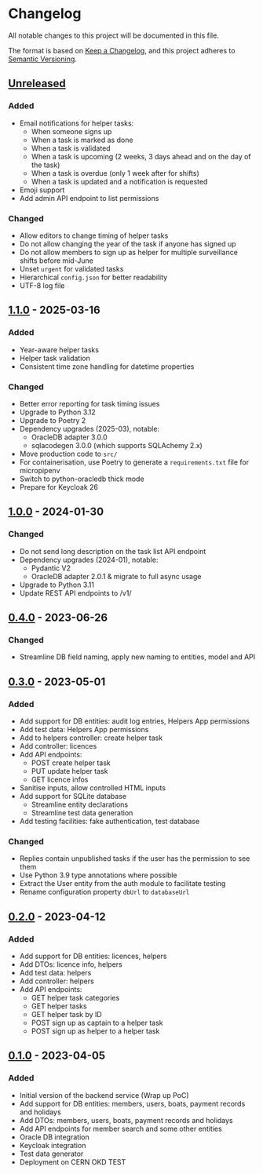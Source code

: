 # Changelog

All notable changes to this project will be documented in this file.

The format is based on [Keep a Changelog](https://keepachangelog.com/en/1.0.0/),
and this project adheres to [Semantic Versioning](https://semver.org/spec/v2.0.0.html).

## [Unreleased]

### Added

- Email notifications for helper tasks:
  - When someone signs up
  - When a task is marked as done
  - When a task is validated
  - When a task is upcoming (2 weeks, 3 days ahead and on the day of the task)
  - When a task is overdue (only 1 week after for shifts)
  - When a task is updated and a notification is requested
- Emoji support
- Add admin API endpoint to list permissions

### Changed

- Allow editors to change timing of helper tasks
- Do not allow changing the year of the task if anyone has signed up
- Do not allow members to sign up as helper for multiple surveillance shifts before mid-June
- Unset `urgent` for validated tasks 
- Hierarchical `config.json` for better readability
- UTF-8 log file

## [1.1.0] - 2025-03-16

### Added

- Year-aware helper tasks
- Helper task validation
- Consistent time zone handling for datetime properties

### Changed

- Better error reporting for task timing issues
- Upgrade to Python 3.12
- Upgrade to Poetry 2
- Dependency upgrades (2025-03), notable:
  - OracleDB adapter 3.0.0
  - sqlacodegen 3.0.0 (which supports SQLAchemy 2.x)
- Move production code to `src/`
- For containerisation, use Poetry to generate a `requirements.txt` file for micropipenv
- Switch to python-oracledb thick mode
- Prepare for Keycloak 26

## [1.0.0] - 2024-01-30

### Changed

- Do not send long description on the task list API endpoint
- Dependency upgrades (2024-01), notable:
  - Pydantic V2
  - OracleDB adapter 2.0.1 & migrate to full async usage
- Upgrade to Python 3.11
- Update REST API endpoints to /v1/

## [0.4.0] - 2023-06-26

### Changed

- Streamline DB field naming, apply new naming to entities, model and API

## [0.3.0] - 2023-05-01

### Added

- Add support for DB entities: audit log entries, Helpers App permissions
- Add test data: Helpers App permissions
- Add to helpers controller: create helper task
- Add controller: licences
- Add API endpoints:
  - POST create helper task
  - PUT update helper task
  - GET licence infos
- Sanitise inputs, allow controlled HTML inputs
- Add support for SQLite database
  - Streamline entity declarations
  - Streamline test data generation
- Add testing facilities: fake authentication, test database

### Changed

- Replies contain unpublished tasks if the user has the permission to see them
- Use Python 3.9 type annotations where possible
- Extract the User entity from the auth module to facilitate testing
- Rename configuration property `dbUrl` to `databaseUrl`

## [0.2.0] - 2023-04-12

### Added

- Add support for DB entities: licences, helpers
- Add DTOs: licence info, helpers
- Add test data: helpers
- Add controller: helpers
- Add API endpoints:
  - GET helper task categories
  - GET helper tasks
  - GET helper task by ID
  - POST sign up as captain to a helper task
  - POST sign up as helper to a helper task

## [0.1.0] - 2023-04-05

### Added

- Initial version of the backend service (Wrap up PoC)
- Add support for DB entities: members, users, boats, payment records and holidays
- Add DTOs: members, users, boats, payment records and holidays
- Add API endpoints for member search and some other entities
- Oracle DB integration
- Keycloak integration
- Test data generator
- Deployment on CERN OKD TEST

[unreleased]: https://github.com/Yachting-Club-CERN/ycc-hull/compare/v1.1.0...HEAD
[1.1.0]: https://github.com/Yachting-Club-CERN/ycc-hull/releases/tag/v1.1.0
[1.0.0]: https://github.com/Yachting-Club-CERN/ycc-hull/releases/tag/v1.0.0
[0.4.0]: https://github.com/Yachting-Club-CERN/ycc-hull/releases/tag/v0.4.0
[0.3.0]: https://github.com/Yachting-Club-CERN/ycc-hull/releases/tag/v0.3.0
[0.2.0]: https://github.com/Yachting-Club-CERN/ycc-hull/releases/tag/v0.2.0
[0.1.0]: https://github.com/Yachting-Club-CERN/ycc-hull/releases/tag/v0.1.0

